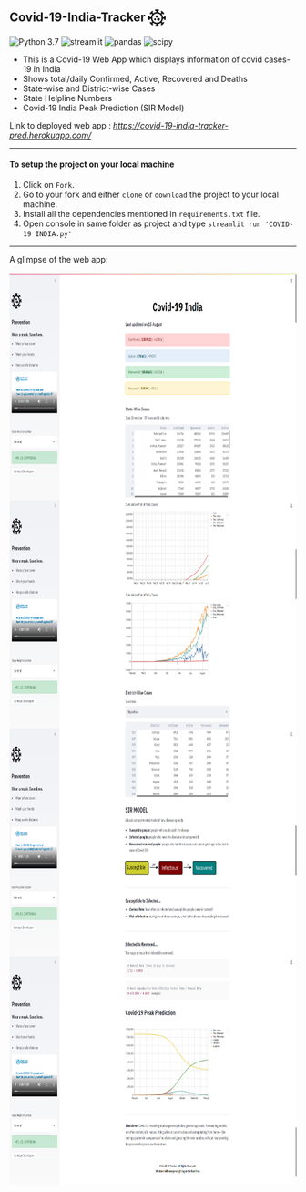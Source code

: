 ## Covid-19-India-Tracker <img src="readme_resources/hospital.png" alt="covid" width="30px" align="center">
![Python 3.7](https://img.shields.io/badge/Python-3.7-brightgreen.svg) ![streamlit](https://img.shields.io/badge/Library-Streamlit-red) ![pandas](https://img.shields.io/badge/Library-Pandas-blue) ![scipy](https://img.shields.io/badge/Library-SciPy-9cf)
- This is a Covid-19 Web App which displays information of covid cases-19 in India
- Shows total/daily Confirmed, Active, Recovered and Deaths
- State-wise and District-wise Cases
- State Helpline Numbers
- Covid-19 India Peak Prediction (SIR Model)

Link to deployed web app : _https://covid-19-india-tracker-pred.herokuapp.com/_

--- 

#### To setup the project on your local machine
1. Click on `Fork`.
2. Go to your fork and either `clone` or `download` the project to your local machine.
3. Install all the dependencies mentioned in `requirements.txt` file.
4. Open console in same folder as project and type `streamlit run 'COVID-19 INDIA.py'`

---

A glimpse of the web app:

<img src="readme_resources/Covid-1.png" alt="covid-1" align="left" width="900" height="400">
<img src="readme_resources/Covid-2.png" alt="covid-2" align="left" width="900" height="400">
<img src="readme_resources/Covid-3.png" alt="covid-3" align="left" width="900" height="400"> 
<img src="readme_resources/Covid-4.png" alt="covid-4" align="left" width="900" height="400"> 
